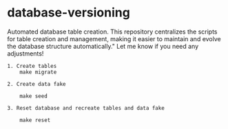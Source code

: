 # database-versioning
Automated database table creation. This repository centralizes the scripts for table creation and management, making it easier to maintain and evolve the database structure automatically."  Let me know if you need any adjustments!




```
1. Create tables 
    make migrate

2. Create data fake

    make seed

3. Reset database and recreate tables and data fake

    make reset

